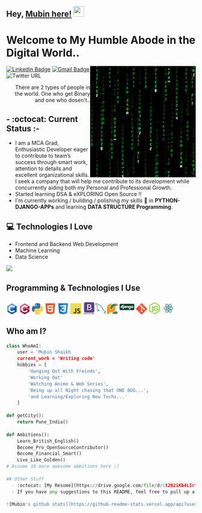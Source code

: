 ## Hey, [Mubin here!](https://mubinattar.netlify.app/) <img src="https://media.giphy.com/media/hvRJCLFzcasrR4ia7z/giphy.gif" width="28px" height="28px">

<h1>Welcome to My Humble Abode in the Digital World..</h1>

<img src='/images/matrix.gif' alt='Awesome Matrix Code' align='right' />

[![Linkedin Badge](https://img.shields.io/badge/-MubinAttar-blue?style=flat-square&logo=Linkedin&logoColor=white&link=linkedin.com/in/mubin-attar-53223716a)](linkedin.com/in/mubin-attar-53223716a)
[![Gmail Badge](https://img.shields.io/badge/-sk.mubinattar@gmail.com-c14438?style=flat-square&logo=Gmail&logoColor=white&link=mailto:sk.mubinattar@gmail.com)](mailto:sk.mubinattar@gmail.com)
![Twitter URL](https://img.shields.io/twitter/url?label=Mubin%20Attar&style=social&url=https%3A%2F%2Ftwitter.com%2Fskmubin313)


<div style="text-align: right">There are 2 types of people in the world. One who get Binary and one who dosen't.. </div>

## - :octocat: Current Status :-
* I am a MCA Grad, Enthusiastic Developer eager to contribute to team’s success through smart
work, attention to details and excellent organizational skills. I seek a company that will help me contribute to its
development while concurrently aiding both my Personal and Professional Growth.
* Started learning DSA & eXPLORING Open Source !!
* I'm currently working / building / polishing my skills 🌱 in **PYTHON-DJANGO-APPs** and learning **DATA STRUCTURE Programming**.

## :computer: Technologies I Love 

* Frontend and Backend Web Development
* Machine Learning
* Data Science


<img src="https://github-readme-stats.vercel.app/api/top-langs/?username=Mubin-Shaikh&layout=compact">

## Programming & Technologies I Use
<img src='/images/c-original.svg' width='30' /> <img src='/images/cpp.svg' width='30' /> <img src='/images/python2.png'
	height='30' /> <img src='/images/html.svg' width='30' /> <img src='/images/css.svg' width='30' /> <img
	src='/images/js.svg' width='30' /> <img src='/images/bootstrap.svg' width='33' /><img src='/images/sql.svg'
	width='30' /><img src='/images/pycharm.svg' width='30' /> <img src='/images/django.svg' height='40' /> <img src='/images/git.svg'
	width='30' /> <img src='/images/nodejs.svg' width='33' /> <img src='/images/react.svg' width='33' />

## Who am I?
```python
class WhoAmI:
	user = 'Mubin Shaikh
	current_work = 'Writing code'
	hobbies = [
		'Hanging Out With Freinds',
		'Working Out'
		'Watching Anime & Web Series',
		'Being up all Night chasing that ONE BUG...',
		'and Learning/Exploring New Techs...'
	]

def getCity():
	return Pune_India()

def Ambitions():
	Learn_British_English()
	Become_Pro_OpenSourceContributor()
	Become_Financial_Smart()
	Live_Like_Golden()
# Assume 10 more awesome ambitions here ;)

## Other Stuff
  - :octocat: [My Resume](https://drive.google.com/file/d/1t2N2iKb4LIrfEysDHYgIijyPvBJlQmE6/view?usp=sharing)
  - If you have any suggestions to this README, feel free to pull up a request. And if you liked it, go ahead and use it for yourself.(P.S. Star it too!!:grimacing: )

![Mubin's github stats](https://github-readme-stats.vercel.app/api?username=Mubin-Shaikh&show_icons=true&hide=[%22issues%22])

